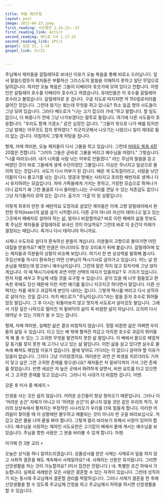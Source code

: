 ```yaml
---

title: 부활 제3주일
layout: post 
image: 2023-04-23.jpeg
first_reading: 사도행전 2,14.22ㄴ-33
first_reading_link: Acts/2
second_reading: 베드로 1서 1,17-21
second_reading_link: 1Pt/1
gospel: 요한 21, 1-14
gospel_link: Jn/21
 

---
```


주님께서 제자들을 갈릴레아로 보내신 이유가 오늘 복음을 통해 비로소 드러납니다. 앞서 말씀드렸듯이 제자들은 부활하신 그리스도의 말씀을 이해하지 못하고 일단 무덤으로 달려갑니다. 하지만 오늘 복음은 그들이 티베리아 호숫가에 모여 있다고 전합니다. 이방인은 갈릴레아 호수를 티베리아 호수라고 하였습니다. 유대인들은 이 호수를 갈릴레아 호수라고 불렀습니다. 갈릴레아로 온 겁니다. 구글 지도로 따지자면 약 150킬로미터를 걸어간 것입니다. 그런데 왔기는 왔는데 무엇을 하고 있나요? 최소 일곱 명의 사도들이 그냥 모여 있습니다. 그러다 베드로가 "나는 고기 잡으러 가네."하고 말합니다. 할 일도 없으니, 더 짜증나기 전에 그냥 나가보겠다는 말투로 들립니다. 여기에 다른 사도들이 호응합니다. "우리도 함께 가겠소." 같은 심정인 겁니다. "그들이 밖으로 나가 배를 탔지만 그날 밤에는 아무것도 잡지 못하였다." 지긋지긋해서 나오기는 나왔으니 일이 제대로 될 리 없는 겁니다. 아침까지 그렇게 허탕을 칩니다.

형제, 자매 여러분, 오늘 제자들이 다시 그물을 쥐고 있습니다. 그런데 <a href="https://bible.cbck.or.kr/Knb/Mt/4">마태오 복음 4장</a> 20절은 전합니다. "그러자 그들은 곧바로 그물을 버리고 예수님을 따랐다." 그렇습니다. "나를 따라오너라. 내가 너희를 사람 낚는 어부로 만들겠다." 라는 주님의 말씀을 듣고 버렸던 것이 바로 그들에게 생계 수단이었던 그물입니다. 이상은 무너지고 일상으로 돌아와 있는 것입니다. 사도가 다시 어부가 된 겁니다. 배운 게 도둑질이라고, 사람을 낚던 이들이 다시 물고기를 낚는 겁니다. 영광과 명예는 사라지고 초라한 배반자로 생계나 다시 유지하려는 모습입니다. 차마 가족들에게 가지는 못하고, 거창한 모습으로 뛰쳐나가더니 갑자기 왜 그런 몰골로 다시 돌아왔느냐는 구사리를 견딜 수 있는 자존감도 없으니 그냥 자기들끼리 모여 있는 겁니다. 출가가 '가출'이 된 상황입니다.

이렇게 최후의 만찬 후 배반자요 도망자로 살았던 제자들은 이제 고향 갈릴레아에서 완전한 루저(loser)의 삶을 살기 시작합니다. 다른 곳이 아니라 자신이 태어나고 알고 있는 그곳에서 패배자로 살아야 하는 삶, 얼마나 비참할까요? 바로 이런 패배의 삶을 맛보도록 주님은 제자들을 갈릴레아로 보내신 것이 아닐까요? 그런데 바로 이 순간이 미래가 결정되는 때입니다. 죽거나 다시 태어나야 하니까요.

사제나 수도자로 살다가 환속하신 분들이 계십니다. 이분들이 고향으로 돌아가면 어떤 대접을 받을까요? 예전 만큼은 아니더라도 항상 꼬리표가 뒤에 붙습니다. 갈릴레아에 있는 제자들과 이분들의 상황이 비슷해 보입니다. 여기서 한 번 상상력을 발휘해 봅시다. 주임신부를 하시다 환속하신 어떤 신부님이 택시기사로 살아가고 있습니다. 어느 날 한 손님을 태웠는데 알고보니 예수님이십니다. 그런데 말은 하지 않고 뒷자석에 그냥 앉아 계십니다. 이 때 택시기사에게 과연 어떤 선택의 여지가 있을까요? 두 가지가 있습니다. 먼저 차를 세우고 주님께 내릴 것을 요구할 수 있습니다. 같이 있을 때 너무 힘들었고 환속한 후에도 당신 때문에 이런 저런 얘기를 들으니 지긋지긋 하다면서 말입니다. 다른 선택지는 차를 세우고 과감하게 본인이 내리는 겁니다. 그렇게 택시를 버리고 다시 성직자로 살아가는 것일 겁니다. 마치 베드로가 "주님이십니다."라는 말을 듣자 호수로 뛰어들었듯 말입니다. 그 후 다시는 뒤돌아보지 않고 멋지게 사도로서 살아갔듯 말입니다. 그래서 가장 깊은 나락으로 떨어진 저 밑바닥의 삶이 꼭 비참한 삶이 아닙니다. 오히려 다시 태어날 수 있는 기회가 될 수 있는 겁니다.

형제, 자매 여러분, 실패한 삶은 결코 비참하지 않습니다. 정말 비참한 삶은 어쩌면 우리들의 삶일 수 있습니다. 타고 있는 배 밖에 펼쳐진 차갑고 아득한 호수로 과감히 뛰어들게 해 줄 수 있는 그 고귀한 무엇을 발견하지 못한 삶 말입니다. 이 배에서 뭍으로 헤엄쳐 갈 동기를 찾지 못한 채 고기나 낚고 있는 삶 말입니다. 이런 삶을 살고 있다면 실수로 물 속에 빠져도 헤엄칠 이유가 없습니다. 뭍에 닿아도 기다리는 이 없으니 살아야 할 이유가 있을리 없습니다. 그러다 그냥 가라앉겠지요. 여러분은 과연 큰 희생을 치르더라도 기꺼이 닿고 싶은 그런 고귀한 존재를 찾으셨나요? 제자들은 저 밑바닥까지 가서 그런 존재를 찾았습니다. 반면 세상은 저 높은 곳에서 화려하게 살면서, 비싼 요트를 타고 있으면서 그 고귀한 존재를 잊고 있습니다. 그러니 이 시대가 더 비참한 겁니다. 아멘.

강론 후 미사 중 메세지 >

인생을 사는 것은 쉽지 않습니다. 어려운 순간들이 항상 찾아오기 때문입니다. 그러나 이 '어려운 순간' 자체가 아니고 이 '어려운 순간'이 끝나지 않을 것만 같은 우리의 착각, 우리의 상상속에서 펼쳐지는 부정적인 시나리오가 우리를 더욱 힘들게 합니다. 이러한 어려움이 찾아올 때 이 상황에만 몰두하고 매몰되는 것이 아니라 먼 곳을 바라보십시오. 차갑고 검은 물을 너머 뭍을 봐야 합니다. 그렇게 멀리 바라보기 위해서 사랑이 있어야 합니다. 예수님을 사랑하는 제자인 사도요한은 고기잡이 배에서 뭍에 계시는 예수님을 보았습니다. 주님을 향한 사랑은 그 분을 바라볼 수 있게 합니다. 아멘.

아가페 전 3분 교리 >

오늘은 상식을 하나 알려드리겠습니다. 성품성사를 받은 사제는 사제로서 일을 하지 않고 사회적 결혼을 해도 계속해서 사제일까요? 네. 사제라는 신분은 유지됩니다. 그러면 신앙생활을 하는 것이 가능할까요? (미사 집전은 안됩니다.) 네. 특별한 조건 하에서 가능합니다. 실제로 세례받은 모든 사람은 결혼할 수 있는 자격이 있습니다. 그런데 성직자가 되는 동시에 주교님께서 결혼할 권리를 박탈하십니다. 그러나 사제가 결혼을 한 후에 신앙생활을 할 수 있도록 주교님께 간청을 하고 주교님께서 허락을 하시면 신앙생활을 할 수 있습니다.

